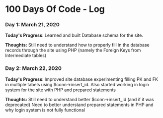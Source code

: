 # 100 Days Of Code - Log

### Day 1: March 21, 2020


**Today's Progress**: Learned and built Database schema for the site.

**Thoughts:** Still need to understand how to properly fill in the database records through the site using PHP (namely the Foreign Keys from Intermediate tables)

### Day 2: March 22, 2020

**Today's Progress**: Improved site database experimenting filling PK and FK in multiple tabels using $conn->insert_id.
                      Also started working in login system for the site with PHP and prepared statements

**Thoughts:** Still need to understand better $conn->insert_id (and if it was deprecated)
              Need to better understand prepared statements in PHP and why login system is not fully functional
